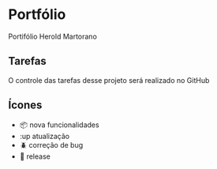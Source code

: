 # Portfólio

Portifólio Herold Martorano

## Tarefas

O controle das tarefas desse projeto será realizado no GitHub

## Ícones

- :package: nova funcionalidades
- :up atualização
- :beetle: correção de bug
- :checkered_flag: release